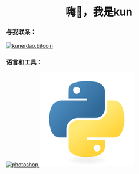 <h1 align="center">嗨👋，我是kun</h1>

<h3 align="left">与我联系：</h3>
<p align="left">
<a href="https://twitter.com/kunerdao.bitcoin" target="blank"><img align="center" src="https://raw. githubusercontent.com/rahuldkjain/github-profile-readme-generator/master/src/images/icons/Social/twitter.svg" alt="kunerdao.bitcoin" height="30" width="40" /></a >
</p>

<h3 align="left">语言和工具：</h3>
<p align="left"> <a href="https://www.photoshop.com/en" target="_blank" rel="noreferrer"> <img src="https://raw.githubusercontent.com /devicons/devicon/master/icons/photoshop/photoshop-line.svg" alt="photoshop" width="40" height="40"/> </a> <a href="https://www.python .org" target="_blank" rel="noreferrer"> <img src="https://raw.githubusercontent.com/devicons/devicon/master/icons/python/python-original.svg" alt="python"宽度="40" 高度="40"/> </a> </p>

